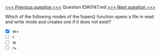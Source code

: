 [<<< Previous question <<<](0146.md)  Question ID#0147.md  [>>> Next question >>>](0148.md) 

Which of the following modes of the fopen() function opens a file in read and write mode and creates one if it does not exist?

- [x] w+
- [ ] r
- [ ] w
- [ ] r+
